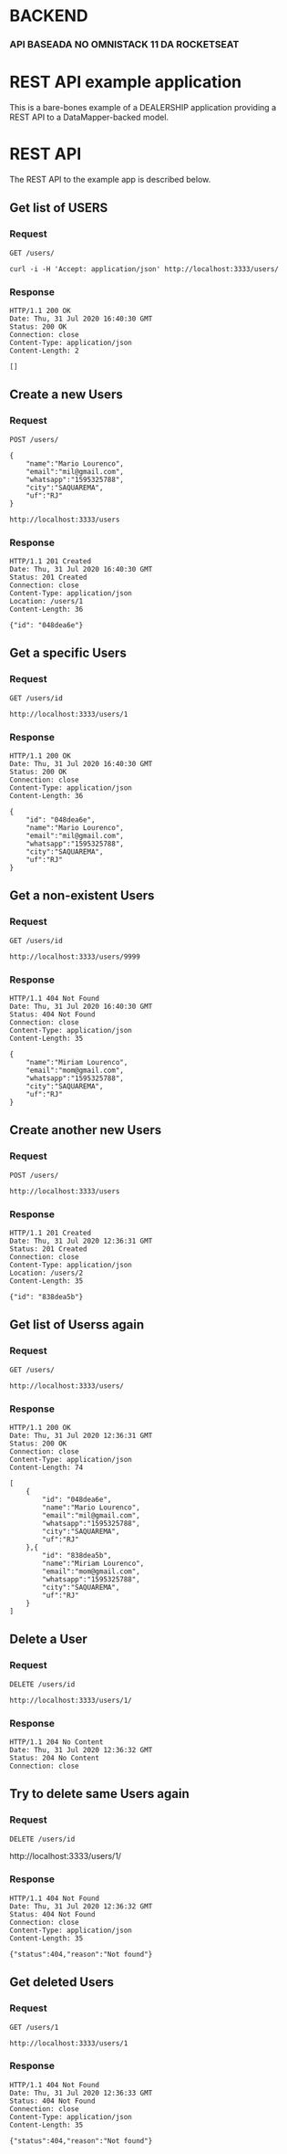 # BACKEND
### API BASEADA NO OMNISTACK 11 DA ROCKETSEAT

# REST API example application

This is a bare-bones example of a DEALERSHIP application providing a REST
API to a DataMapper-backed model.


# REST API

The REST API to the example app is described below.

## Get list of USERS

### Request

`GET /users/`

    curl -i -H 'Accept: application/json' http://localhost:3333/users/

### Response

    HTTP/1.1 200 OK
    Date: Thu, 31 Jul 2020 16:40:30 GMT
    Status: 200 OK
    Connection: close
    Content-Type: application/json
    Content-Length: 2

    []

## Create a new Users

### Request

`POST /users/`

    {
        "name":"Mario Lourenco",
        "email":"mil@gmail.com",
        "whatsapp":"1595325788",
        "city":"SAQUAREMA",
        "uf":"RJ"	
    }

    http://localhost:3333/users

### Response

    HTTP/1.1 201 Created
    Date: Thu, 31 Jul 2020 16:40:30 GMT
    Status: 201 Created
    Connection: close
    Content-Type: application/json
    Location: /users/1
    Content-Length: 36

    {"id": "048dea6e"}

## Get a specific Users

### Request

`GET /users/id`

    http://localhost:3333/users/1

### Response

    HTTP/1.1 200 OK
    Date: Thu, 31 Jul 2020 16:40:30 GMT
    Status: 200 OK
    Connection: close
    Content-Type: application/json
    Content-Length: 36

    {
        "id": "048dea6e",
        "name":"Mario Lourenco",
        "email":"mil@gmail.com",
        "whatsapp":"1595325788",
        "city":"SAQUAREMA",
        "uf":"RJ"	
    }

## Get a non-existent Users

### Request

`GET /users/id`

    http://localhost:3333/users/9999

### Response

    HTTP/1.1 404 Not Found
    Date: Thu, 31 Jul 2020 16:40:30 GMT
    Status: 404 Not Found
    Connection: close
    Content-Type: application/json
    Content-Length: 35

    {
        "name":"Miriam Lourenco",
        "email":"mom@gmail.com",
        "whatsapp":"1595325788",
        "city":"SAQUAREMA",
        "uf":"RJ"	
    }

## Create another new Users

### Request

`POST /users/`

    http://localhost:3333/users

### Response

    HTTP/1.1 201 Created
    Date: Thu, 31 Jul 2020 12:36:31 GMT
    Status: 201 Created
    Connection: close
    Content-Type: application/json
    Location: /users/2
    Content-Length: 35

    {"id": "838dea5b"}

## Get list of Userss again

### Request

`GET /users/`

    http://localhost:3333/users/

### Response

    HTTP/1.1 200 OK
    Date: Thu, 31 Jul 2020 12:36:31 GMT
    Status: 200 OK
    Connection: close
    Content-Type: application/json
    Content-Length: 74

    [
        {
            "id": "048dea6e",
            "name":"Mario Lourenco",
            "email":"mil@gmail.com",
            "whatsapp":"1595325788",
            "city":"SAQUAREMA",
            "uf":"RJ"	
        },{
            "id": "838dea5b",
            "name":"Miriam Lourenco",
            "email":"mom@gmail.com",
            "whatsapp":"1595325788",
            "city":"SAQUAREMA",
            "uf":"RJ"	
        }
    ]



## Delete a User

### Request

`DELETE /users/id`

    http://localhost:3333/users/1/

### Response

    HTTP/1.1 204 No Content
    Date: Thu, 31 Jul 2020 12:36:32 GMT
    Status: 204 No Content
    Connection: close


## Try to delete same Users again

### Request

`DELETE /users/id`

   http://localhost:3333/users/1/

### Response

    HTTP/1.1 404 Not Found
    Date: Thu, 31 Jul 2020 12:36:32 GMT
    Status: 404 Not Found
    Connection: close
    Content-Type: application/json
    Content-Length: 35

    {"status":404,"reason":"Not found"}

## Get deleted Users

### Request

`GET /users/1`

    http://localhost:3333/users/1

### Response

    HTTP/1.1 404 Not Found
    Date: Thu, 31 Jul 2020 12:36:33 GMT
    Status: 404 Not Found
    Connection: close
    Content-Type: application/json
    Content-Length: 35

    {"status":404,"reason":"Not found"}



